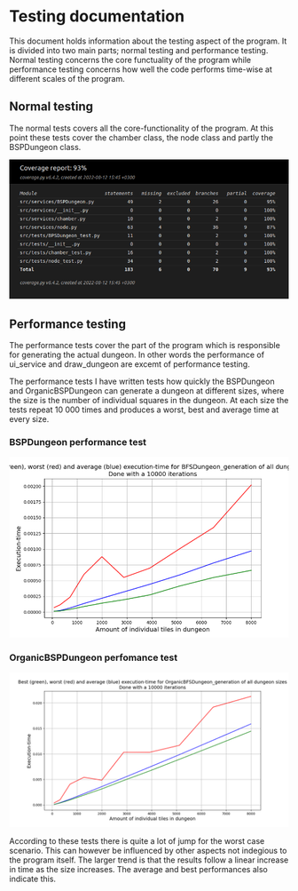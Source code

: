 # Testing documentation

This document holds information about the testing aspect of the program. It is divided into two main parts; normal testing and performance testing. Normal testing concerns the core functuality of the program while performance testing concerns how well the code performs time-wise at different scales of the program.

## Normal testing

The normal tests covers all the core-functionality of the program. At this point these tests cover the chamber class, the node class and partly the BSPDungeon class.

![](./pictures/coverage-report_week4.png)


## Performance testing

The performance tests cover the part of the program which is responsible for generating the actual dungeon. In other words the performance of ui_service and draw_dungeon are excemt of performance testing.

The performance tests I have written tests how quickly the BSPDungeon and OrganicBSPDungeon can generate a dungeon at different sizes, where the size is the number of individual squares in the dungeon. At each size the tests repeat 10 000 times and produces a worst, best and average time at every size. 

### BSPDungeon performance test
![](./pictures/performance_test_bspdungeon_1.png)

### OrganicBSPDungeon perfomance test
![](./pictures/performance_test_organic_bspdungeon_1.png)

According to these tests there is quite a lot of jump for the worst case scenario. This can however be influenced by other aspects not indegious to the program itself. The larger trend is that the results follow a linear increase in time as the size increases. The average and best performances also indicate this. 



